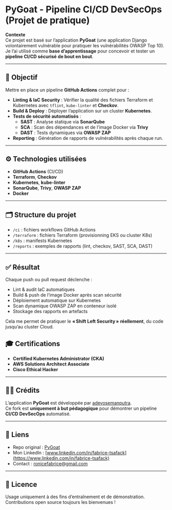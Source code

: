 # PyGoat - Pipeline CI/CD DevSecOps (Projet de pratique)

**Contexte**  
Ce projet est basé sur l’application **PyGoat** (une application Django volontairement vulnérable pour pratiquer les vulnérabilités OWASP Top 10).  
Je l’ai utilisé comme **base d’apprentissage** pour concevoir et tester un **pipeline CI/CD sécurisé** **de bout en bout**.

---

## 🚀 Objectif

Mettre en place un pipeline **GitHub Actions** complet pour :
- **Linting & IaC Security** : Vérifier la qualité des fichiers Terraform et Kubernetes avec `tflint`, `kube-linter` et **Checkov**.
- **Build & Deploy** : Déployer l’application sur un cluster **Kubernetes**.
- **Tests de sécurité automatisés** :
  - **SAST** : Analyse statique via **SonarQube**
  - **SCA** : Scan des dépendances et de l’image Docker via **Trivy**
  - **DAST** : Tests dynamiques via **OWASP ZAP**
- **Reporting** : Génération de rapports de vulnérabilités après chaque run.

---

## ⚙️ Technologies utilisées

- **GitHub Actions** (CI/CD)
- **Terraform**, **Checkov**
- **Kubernetes**, **kube-linter**
- **SonarQube**, **Trivy**, **OWASP ZAP**
- **Docker**

---

## 🗂️ Structure du projet

- `/ci` : fichiers workflows GitHub Actions
- `/terraform` : fichiers Terraform (provisionning EKS ou cluster K8s)
- `/k8s` : manifests Kubernetes
- `/reports` : exemples de rapports (lint, checkov, SAST, SCA, DAST)

---

## ✅ Résultat

Chaque push ou pull request déclenche :
- Lint & audit IaC automatiques
- Build & push de l’image Docker après scan sécurité
- Déploiement automatique sur Kubernetes
- Scan dynamique OWASP ZAP en conteneur isolé
- Stockage des rapports en artefacts

Cela me permet de pratiquer le **« Shift Left Security »** **réellement**, du code jusqu’au cluster Cloud.


## 🎓 Certifications

- **Certified Kubernetes Administrator (CKA)**
- **AWS Solutions Architect Associate**
- **Cisco Ethical Hacker**

---

## 👨‍💻 Crédits

L’application **PyGoat** est développée par [adeyosemanputra](https://github.com/adeyosemanputra/pygoat).  
Ce fork est **uniquement à but pédagogique** pour démontrer un pipeline **CI/CD DevSecOps** automatisé.

---

## 📌 Liens

- Repo original : [PyGoat](https://github.com/adeyosemanputra/pygoat)
- Mon LinkedIn : [www.linkedin.com/in/fabrice-tsafack](https://www.linkedin.com/in/fabrice-tsafack)
- Contact : ronicefabrice@gmail.com

---

## 📢 Licence

Usage uniquement à des fins d’entraînement et de démonstration.  
Contributions open source toujours les bienvenues !
